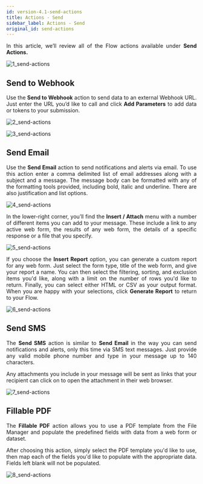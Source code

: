 ```yaml
---
id: version-4.1-send-actions
title: Actions - Send
sidebar_label: Actions - Send
original_id: send-actions
---
```


<div style="text-align: justify">

In this article, we’ll review all of the Flow actions available under **Send Actions.** 

![1_send-actions](https://s3.amazonaws.com/cdn.qrvey.com/documentation_assets/ui-docs/automation/3.4.6.4_send-actions/1_send-actions.png#thumbnail-40)

## Send to Webhook
Use the **Send to Webhook** action to send data to an external Webhook URL. Just enter the URL you’d like to call and click **Add Parameters** to add data or tokens to your submission.  

![2_send-actions](https://s3.amazonaws.com/cdn.qrvey.com/documentation_assets/ui-docs/automation/3.4.6.4_send-actions/2_send-actions.png#thumbnail)

![3_send-actions](https://s3.amazonaws.com/cdn.qrvey.com/documentation_assets/ui-docs/automation/3.4.6.4_send-actions/3_send-actions.png#thumbnail-60)


## Send Email
Use the **Send Email** action to send notifications and alerts via email. To use this action enter a comma delimited list of email addresses along with a subject and a message. The message body can be formatted with any of the formatting tools provided, including bold, italic and underline. There are also justification and list options.

![4_send-actions](https://s3.amazonaws.com/cdn.qrvey.com/documentation_assets/ui-docs/automation/3.4.6.4_send-actions/4_send-actions.png#thumbnail)

In the lower-right corner, you’ll find the **Insert / Attach** menu with a number of different items you can add to your message. These include a link to any active web form, the results of any web form, the details of a specific response or a file that you specify.

![5_send-actions](https://s3.amazonaws.com/cdn.qrvey.com/documentation_assets/ui-docs/automation/3.4.6.4_send-actions/5_send-actions.png#thumbnail)

If you choose the **Insert Report** option, you can generate a custom report for any web form. Just select the form type, title of the web form, and give your report a name. You can then select the filtering, sorting, and exclusion items you'd like, along with a limit on the number of rows you'd like to return. Finally, you can select either HTML or CSV as your output format. When you are happy with your selections, click **Generate Report** to return to your Flow.

![6_send-actions](https://s3.amazonaws.com/cdn.qrvey.com/documentation_assets/ui-docs/automation/3.4.6.4_send-actions/6_send-actions.png#thumbnail)

## Send SMS
The **Send SMS** action is similar to **Send Email** in the way you can send notifications and alerts, only this time via SMS text messages. Just provide any valid mobile phone number and type in your message up to 140 characters.

Any attachments you include in your message will be sent as links that your recipient can click on to open the attachment in their web browser. 

![7_send-actions](https://s3.amazonaws.com/cdn.qrvey.com/documentation_assets/ui-docs/automation/3.4.6.4_send-actions/7_send-actions.png#thumbnail)


## Fillable PDF
The **Fillable PDF** action allows you to use a PDF template from the File Manager and populate the predefined fields with data from a web form or dataset. 

After choosing this action, simply select the PDF template you'd like to use, then map each of the fields you'd like to populate with the appropriate data. Fields left blank will not be populated.

![8_send-actions](https://s3.amazonaws.com/cdn.qrvey.com/documentation_assets/ui-docs/automation/3.4.6.4_send-actions/8_send-actions.png#thumbnail)





